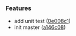 ### Features

- add unit test ([0e008c1](https://github.com/lio-mengxiang/mx-design-cli/commit/0e008c1007a26e4ff430c3f31ae2f0a5507a932f))
- init master ([a146c08](https://github.com/lio-mengxiang/mx-design-cli/commit/a146c089ebf6e1051b4056feda2357e95804f9e3))
